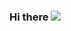 ### Hi there <image src="https://media4.giphy.com/media/qpL2YVT6kXtXLK8Ul0/giphy.gif?cid=790b76118ba66251280bed7b38dc1fb1d7b69016cbcd8661&rid=giphy.gif&ct=s">

<!--
**ariahogan/ariahogan** is a ✨ _special_ ✨ repository because its `README.md` (this file) appears on your GitHub profile.

Here are some ideas to get you started:

- 🔭 I’m currently working on ...
- 🌱 I’m currently learning ...
- 👯 I’m looking to collaborate on ...
- 🤔 I’m looking for help with ...
- 💬 Ask me about ...
- 📫 How to reach me: ...
- 😄 Pronouns: ...
- ⚡ Fun fact: ...
-->
